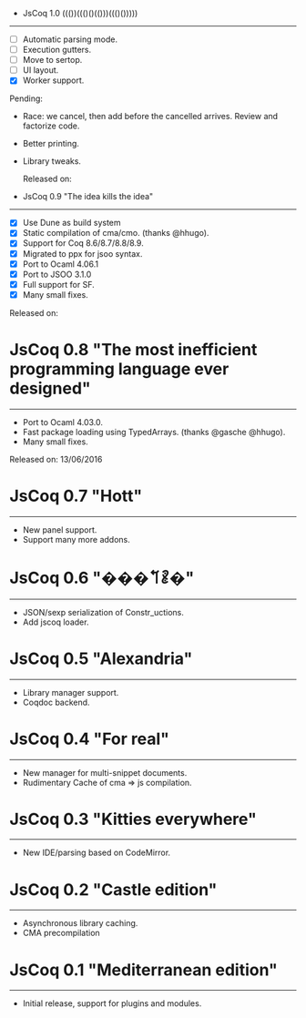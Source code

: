 + JsCoq 1.0 ((())((()()(()))((()()))))
--------------------------------------

  - [ ] Automatic parsing mode.
  - [ ] Execution gutters.
  - [ ] Move to sertop.
  - [ ] UI layout.
  - [x] Worker support.

Pending:

+ Race: we cancel, then add before the cancelled arrives. Review and
  factorize code.
+ Better printing.
+ Library tweaks.

  Released on: 

+ JsCoq 0.9 "The idea kills the idea"
-------------------------------------

  - [x] Use Dune as build system
  - [x] Static compilation of cma/cmo. (thanks @hhugo).
  - [x] Support for Coq 8.6/8.7/8.8/8.9.
  - [x] Migrated to ppx for jsoo syntax.
  - [x] Port to Ocaml 4.06.1
  - [x] Port to JSOO 3.1.0
  - [x] Full support for SF.
  - [x] Many small fixes.

  Released on: 

# JsCoq 0.8 "The most inefficient programming language ever designed"
-------------------------------------

  - Port to Ocaml 4.03.0.
  - Fast package loading using TypedArrays. (thanks @gasche @hhugo).
  - Many small fixes.

  Released on: 13/06/2016

# JsCoq 0.7 "Hott"
--------------------------------

  - New panel support.
  - Support many more addons.

# JsCoq 0.6 "���𐄽𐄺�"
--------------------------------

  - JSON/sexp serialization of Constr_uctions.
  - Add jscoq loader.

# JsCoq 0.5 "Alexandria"
--------------------------------

  - Library manager support.
  - Coqdoc backend.

# JsCoq 0.4 "For real"
--------------------------------

  - New manager for multi-snippet documents.
  - Rudimentary Cache of cma => js compilation.

# JsCoq 0.3 "Kitties everywhere"
--------------------------------

  - New IDE/parsing based on CodeMirror.

# JsCoq 0.2 "Castle edition"
----------------------------

  - Asynchronous library caching.
  - CMA precompilation

# JsCoq 0.1 "Mediterranean edition"
-----------------------------------

  - Initial release, support for plugins and modules.
